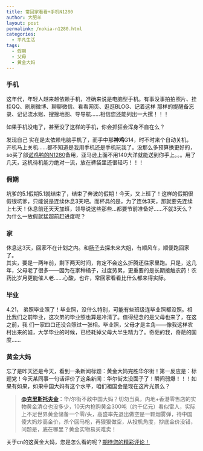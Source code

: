 ```yaml
---
title: 常回家看看+手机N1280
author: 大肥羊
layout: post
permalink: /nokia-n1280.html
categories:
  - 平凡生活
tags:
  - 假期
  - 父母
  - 黄金大妈
---
```

### 手机

这年代，年轻人越来越依赖手机，准确来说是电脑型手机。有事没事拍拍照片、挂挂QQ、刷刷微博、聊聊微信、看看网页、逛逛BLOG、记着这样 那样的提醒备忘录、记记流水账、搜搜地图、导导航……相信您还能列出一大摞！！！

如果手机没电了，甚至没了这样的手机，你会抓狂会浑身不自在么？  


  
发现自己 实在是太依赖电脑手机了，而手中那**神鸡**G14，时不时来个自动关机，开机马上关机……都不知道是我用手机还是手机玩我了。没那么多预算换更好的，so买了部<a title="N1280" href="http://www.amazon.cn/gp/product/B003V8AK58/ref=as_li_ss_tl?ie=UTF8&camp=536&creative=3132&creativeASIN=B003V8AK58&linkCode=as2&tag=utf8f-23" target="_blank" rel="external nofollow">诺鸡鸭的N1280</a>备用，亚马逊上面不用140大洋就能送到你手上。。。用了几天，这机待机能力绝对一流，放在裤袋里还很轻巧！！！

### 假期

坑爹的5.1假期5.1就结束了，结束了奔波的假期！今天，又上班了！这样的假期很假很坑爹，只能说是连续休息3天吧。而杯具的是，为了连休3天，那就要先连续上七天！休息前还天天加班，领导说这些那些...都要节前准备好……不就3天么？为什么一放假就猛超前赶进度呢？

### 家

休息这3天，回家不在计划之内。和<a title="嫦子" href="/author/xcz" target="_blank">肠子</a>去探未来大姐，有顺风车，顺便跑回家了。  
其实，要是一两年前，剩下两天时间，肯定不会这么折腾还往家里跑。只是，这几年，父母老了很多——因为在家种橘子，过度劳累，更重要的是长期接触农药！农药比岁月更能催人老……心酸，也许，常回家看看比什么都来得实际。

### 毕业

4.21， 弟照毕业照了！毕业照，没什么特别，可能有些班级连毕业照都没照。相比我们之前毕业，这次弟的毕业照也算是冷清了。值得纪念的是父母也来了，在这之前，我 们一家四口还没合照过一张相。毕业照，父母才是主角——像我这样农村出来的娃，大学毕业的时候，已经耗掉父母大半生精力了。奇葩的我，奇葩的国度……

### 黄金大妈

忘了是昨天还是今天，看到一条新闻标题：黄金大妈完胜华尔街！第一反应是：标题党！今天某同事一句话评价了这条新闻：华尔街太没面子了！瞬间弱爆！！！如果有如果，如果中国大妈有这个水平，咱们祖国会是现在这片光景么？

> **<a title="" href="http://t.qq.com/christopherjing" target="_blank" rel="external nofollow">@克里斯托夫金</a>**：华/尔街不敌中国大妈？切勿当真，内地+香港零售店的实物黄金清仓也没多少，10天内抢购黄金300吨（约千亿元）看似雷人，实际上不足世界黄金储备一个零/头，高盛率先退出做空是一颗烟雾弹，待中国傻大妈炒高金价，杀个回马枪，再狠狠做空，从投机角度，抄底金价没错，问题是，底在哪里？黄金实物易买难卖！

关于cn的这黄金大妈，您是怎么看的呢？[期待您的精彩评论！][1]

 [1]: #respond "评论"